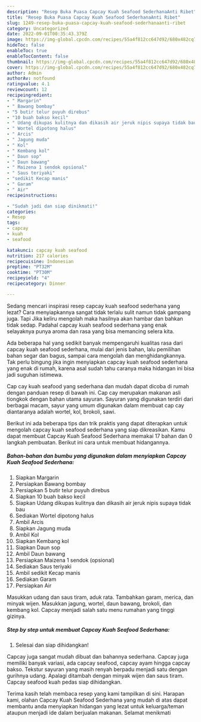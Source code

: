 ```yaml
---
description: "Resep Buka Puasa Capcay Kuah Seafood SederhanaAnti Ribet"
title: "Resep Buka Puasa Capcay Kuah Seafood SederhanaAnti Ribet"
slug: 1249-resep-buka-puasa-capcay-kuah-seafood-sederhanaanti-ribet
category: Uncategorized
date: 2022-09-01T00:35:43.379Z
image: https://img-global.cpcdn.com/recipes/55a4f812cc647d92/680x482cq70/capcay-kuah-seafood-sederhana-foto-resep-utama.jpg
hideToc: false
enableToc: true
enableTocContent: false
thumbnail: https://img-global.cpcdn.com/recipes/55a4f812cc647d92/680x482cq70/capcay-kuah-seafood-sederhana-foto-resep-utama.jpg
cover: https://img-global.cpcdn.com/recipes/55a4f812cc647d92/680x482cq70/capcay-kuah-seafood-sederhana-foto-resep-utama.jpg
author: Admin
authorAv: notfound
ratingvalue: 4.1
reviewcount: 12
recipeingredient:
- " Margarin"
- " Bawang bombay"
- "5 butir telur puyuh direbus"
- "10 buah bakso kecil"
- " Udang dikupas kulitnya dan dikasih air jeruk nipis supaya tidak bau"
- " Wortel dipotong halus"
- " Arcis"
- " Jagung muda"
- " Kol"
- " Kembang kol"
- " Daun sop"
- " Daun bawang"
- " Maizena 1 sendok opsional"
- " Saus teriyaki"
- "sedikit Kecap manis"
- " Garam"
- " Air"
recipeinstructions:

- "Sudah jadi dan siap dinikmati!"
categories:
- Resep
tags:
- capcay
- kuah
- seafood

katakunci: capcay kuah seafood 
nutrition: 217 calories
recipecuisine: Indonesian
preptime: "PT32M"
cooktime: "PT30M"
recipeyield: "4"
recipecategory: Dinner

---
```



Sedang mencari inspirasi resep capcay kuah seafood sederhana yang lezat? Cara menyiapkannya sangat tidak terlalu sulit namun tidak gampang juga. Tapi Jika keliru mengolah maka hasilnya akan hambar dan bahkan tidak sedap. Padahal capcay kuah seafood sederhana yang enak selayaknya punya aroma dan rasa yang bisa memancing selera kita.


Ada beberapa hal yang sedikit banyak mempengaruhi kualitas rasa dari capcay kuah seafood sederhana, mulai dari jenis bahan, lalu pemilihan bahan segar dan bagus, sampai cara mengolah dan menghidangkannya. Tak perlu bingung jika ingin menyiapkan capcay kuah seafood sederhana yang enak di rumah, karena asal sudah tahu caranya maka hidangan ini bisa jadi suguhan istimewa.

Cap cay kuah seafood yang sederhana dan mudah dapat dicoba di rumah dengan panduan resep di bawah ini. Cap cay merupakan makanan asli tiongkok dengan bahan utama sayuran. Sayuran yang digunakan terdiri dari berbagai macam, sayur yang umum digunakan dalam membuat cap cay diantaranya adalah wortel, kol, brokoli, sawi.


Berikut ini ada beberapa tips dan trik praktis yang dapat diterapkan untuk mengolah capcay kuah seafood sederhana yang siap dikreasikan. Kamu dapat membuat Capcay Kuah Seafood Sederhana memakai 17 bahan dan 0 langkah pembuatan. Berikut ini cara untuk membuat hidangannya.

<!--inarticleads1-->

##### Bahan-bahan dan bumbu yang digunakan dalam menyiapkan Capcay Kuah Seafood Sederhana:

1. Siapkan  Margarin
1. Persiapkan  Bawang bombay
1. Persiapkan 5 butir telur puyuh direbus
1. Siapkan 10 buah bakso kecil
1. Siapkan  Udang dikupas kulitnya dan dikasih air jeruk nipis supaya tidak bau
1. Sediakan  Wortel dipotong halus
1. Ambil  Arcis
1. Siapkan  Jagung muda
1. Ambil  Kol
1. Siapkan  Kembang kol
1. Siapkan  Daun sop
1. Ambil  Daun bawang
1. Persiapkan  Maizena 1 sendok (opsional)
1. Sediakan  Saus teriyaki
1. Ambil sedikit Kecap manis
1. Sediakan  Garam
1. Persiapkan  Air


Masukkan udang dan saus tiram, aduk rata. Tambahkan garam, merica, dan minyak wijen. Masukkan jagung, wortel, daun bawang, brokoli, dan kembang kol. Capcay menjadi salah satu menu rumahan yang tinggi gizinya. 

<!--inarticleads2-->

##### Step by step untuk membuat Capcay Kuah Seafood Sederhana:


1. Selesai dan siap dihidangkan!

Capcay juga sangat mudah dibuat dan bahannya sederhana. Capcay juga memiliki banyak variasi, ada capcay seafood, capcay ayam hingga capcay bakso. Tekstur sayuran yang masih renyah berpadu menjadi satu dengan gurihnya udang. Apalagi ditambah dengan minyak wijen dan saus tiram. Capcay seafood kuah pedas siap dihidangkan. 

Terima kasih telah membaca resep yang kami tampilkan di sini. Harapan kami, olahan Capcay Kuah Seafood Sederhana yang mudah di atas dapat membantu anda menyiapkan hidangan yang lezat untuk keluarga/teman ataupun menjadi ide dalam berjualan makanan. Selamat menikmati
